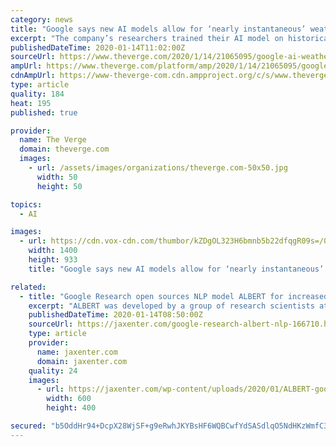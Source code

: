 ```yaml
---
category: news
title: "Google says new AI models allow for ‘nearly instantaneous’ weather forecasts"
excerpt: "The company’s researchers trained their AI model on historical radar data collected between 2017 and 2019 in the contiguous US by the National Oceanic and Atmospheric Administration (NOAA). They say their forecasts were as good as or better than three existing methods making predictions from the same data, though their model was outperformed ..."
publishedDateTime: 2020-01-14T11:02:00Z
sourceUrl: https://www.theverge.com/2020/1/14/21065095/google-ai-weather-forecast-predictions-rainfall-research
ampUrl: https://www.theverge.com/platform/amp/2020/1/14/21065095/google-ai-weather-forecast-predictions-rainfall-research
cdnAmpUrl: https://www-theverge-com.cdn.ampproject.org/c/s/www.theverge.com/platform/amp/2020/1/14/21065095/google-ai-weather-forecast-predictions-rainfall-research
type: article
quality: 184
heat: 195
published: true

provider:
  name: The Verge
  domain: theverge.com
  images:
    - url: /assets/images/organizations/theverge.com-50x50.jpg
      width: 50
      height: 50

topics:
  - AI

images:
  - url: https://cdn.vox-cdn.com/thumbor/kZDgOL323H6bmnb5b22dfqgR09s=/0x0:5630x3753/1400x933/filters:focal(2365x1427:3265x2327):no_upscale()/cdn.vox-cdn.com/uploads/chorus_image/image/66097507/1185354768.jpg.0.jpg
    width: 1400
    height: 933
    title: "Google says new AI models allow for ‘nearly instantaneous’ weather forecasts"

related:
  - title: "Google Research open sources NLP model ALBERT for increased performance"
    excerpt: "ALBERT was developed by a group of research scientists at Google Research as an “upgrade to BERT.” The NLP model is designed to optimize the performance of natural language processing tasks as well as their efficiency, and now it has been made publicly available. Let’s take a closer look. The natural language processing model ALBERT has ..."
    publishedDateTime: 2020-01-14T08:50:00Z
    sourceUrl: https://jaxenter.com/google-research-albert-nlp-166710.html
    type: article
    provider:
      name: jaxenter.com
      domain: jaxenter.com
    quality: 24
    images:
      - url: https://jaxenter.com/wp-content/uploads/2020/01/ALBERT-google-research-nlp.jpg
        width: 600
        height: 400

secured: "b5OddHr94+DcpX28WjSF+g9eRwhJKYBsHF6WQBCwfYdSASdlqO5NdHKzWmfC3WQfMyRLJzJLBaqrhzeHmvm3dp8mjizl0ytMdtjgq2r6FbpPfxflqsTnIV/rjKjh/HaO3Y1ezzEym0W10qYKlPZ/V6JOg1qyp+s2qmoACE3hp7Acw5DRAnL2qKW0jjh/rJP4S7fGJJADCAep/tFXUw4T7VRhtDPyIEwexXIyrY2kfjy5Xw68eyPt68iskVPkSGtdx5dXZOrKQIdjZg7OnsL3WF2ULX3yFJ3uhffIWxBtsYCLMj4ppN0+H/8kt3/oPBlUO68GqEfB5LoD4VLmPO8LQigXhsAsWUzJFAdc/GnFDSKYvff0+DFPYolRwwBzwGb+Jp37Tu9jmHZwFsEo51ixAuHLaJuXF7bCBLDnEv0xxgwQxO4iuVmm/hMEDzSEvxxxLeuSJm4gOKURNflWPcu2ILP8AVJQwkDuGq2DTmHZQr8=;BWDKV1AFbsJzBrellOI86Q=="
---
```



